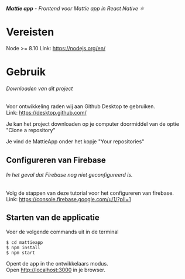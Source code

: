 ***Mattie app** - Frontend voor Mattie app in React Native ⚛️*

# Vereisten
 Node >= 8.10
 Link: https://nodejs.org/en/

# Gebruik

###### Downloaden van dit project
Voor ontwikkeling raden wij aan Github Desktop te gebruiken.<br />
Link: https://desktop.github.com/

Je kan het project downloaden op je computer
doormiddel van de optie "Clone a repository"

Je vind de MattieApp onder het kopje "Your repositories"

## Configureren van Firebase

###### In het geval dat Firebase nog niet geconfigureerd is.
Volg de stappen van deze tutorial voor het configureren van firebase. <br />
Link: https://console.firebase.google.com/u/1/?pli=1


## Starten van de applicatie
Voer de volgende commands uit in de terminal

```
$ cd mattieapp
$ npm install
$ npm start
```
Opent de app in the ontwikkelaars modus.<br />
Open [http://localhost:3000](http://localhost:3000) in je browser.
